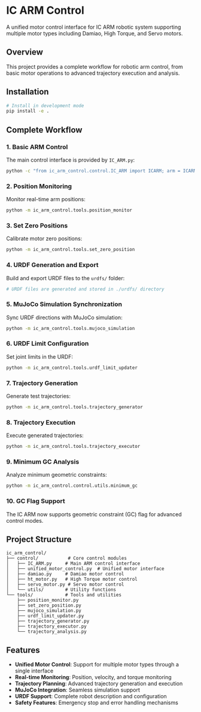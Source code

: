 # IC ARM Control

A unified motor control interface for IC ARM robotic system supporting multiple motor types including Damiao, High Torque, and Servo motors.

## Overview

This project provides a complete workflow for robotic arm control, from basic motor operations to advanced trajectory execution and analysis.

## Installation

```bash
# Install in development mode
pip install -e .
```

## Complete Workflow

### 1. Basic ARM Control
The main control interface is provided by `IC_ARM.py`:
```bash
python -c "from ic_arm_control.control.IC_ARM import ICARM; arm = ICARM()"
```

### 2. Position Monitoring
Monitor real-time arm positions:
```bash
python -m ic_arm_control.tools.position_monitor
```

### 3. Set Zero Positions
Calibrate motor zero positions:
```bash
python -m ic_arm_control.tools.set_zero_position
```

### 4. URDF Generation and Export
Build and export URDF files to the `urdfs/` folder:
```bash
# URDF files are generated and stored in ./urdfs/ directory
```

### 5. MuJoCo Simulation Synchronization
Sync URDF directions with MuJoCo simulation:
```bash
python -m ic_arm_control.tools.mujoco_simulation
```

### 6. URDF Limit Configuration
Set joint limits in the URDF:
```bash
python -m ic_arm_control.tools.urdf_limit_updater
```

### 7. Trajectory Generation
Generate test trajectories:
```bash
python -m ic_arm_control.tools.trajectory_generator
```

### 8. Trajectory Execution
Execute generated trajectories:
```bash
python -m ic_arm_control.tools.trajectory_executor
```

### 9. Minimum GC Analysis
Analyze minimum geometric constraints:
```bash
python -m ic_arm_control.control.utils.minimum_gc
```

### 10. GC Flag Support
The IC ARM now supports geometric constraint (GC) flag for advanced control modes.

## Project Structure

```
ic_arm_control/
├── control/           # Core control modules
│   ├── IC_ARM.py     # Main ARM control interface
│   ├── unified_motor_control.py  # Unified motor interface
│   ├── damiao.py     # Damiao motor control
│   ├── ht_motor.py   # High Torque motor control
│   ├── servo_motor.py # Servo motor control
│   └── utils/        # Utility functions
└── tools/            # Tools and utilities
    ├── position_monitor.py
    ├── set_zero_position.py
    ├── mujoco_simulation.py
    ├── urdf_limit_updater.py
    ├── trajectory_generator.py
    ├── trajectory_executor.py
    └── trajectory_analysis.py
```

## Features

- **Unified Motor Control**: Support for multiple motor types through a single interface
- **Real-time Monitoring**: Position, velocity, and torque monitoring
- **Trajectory Planning**: Advanced trajectory generation and execution
- **MuJoCo Integration**: Seamless simulation support
- **URDF Support**: Complete robot description and configuration
- **Safety Features**: Emergency stop and error handling mechanisms 